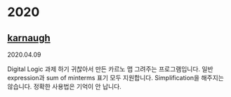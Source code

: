 # 2020

## [karnaugh](karnaugh)

2020.04.09

Digital Logic 과제 하기 귀찮아서 만든 카르노 맵 그려주는 프로그램입니다. 일반 expression과 sum of minterms 표기 모두 지원합니다. Simplification을 해주지는 않습니다. 정확한 사용법은 기억이 안 납니다.


